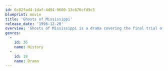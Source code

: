 ```yaml
---
id: 6c82fad4-1daf-4d94-9600-13c676cfd9c5
blueprint: movie
title: 'Ghosts of Mississippi'
release_date: '1996-12-20'
overview: 'Ghosts of Mississippi is a drama covering the final trial of the assassin, Bryon De La Beckwith, of the 60s civil rights leader Medgar Evers. It begins with the murder and the events surrounding the two initial trials which both ended in a hung jury. The movie then covers District Attorney, Bobby DeLaughters transformation and alliance with Myrlie Evers, wife of Medgar Evers, of the, as he becomes more involved with bringing Beckwith to trial for the third time 30 years later. Some of the characters are played by the actual participants in this story.'
genres:
  -
    id: 36
    name: History
  -
    id: 18
    name: Drama
---
```

